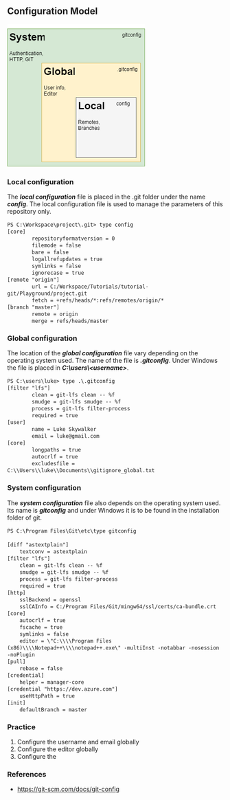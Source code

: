 ## Configuration Model

![Configuration Model](../Assets/images/git-configuration-model.png)

### Local configuration

The ***local configuration*** file is placed in the .git folder under the name
***config***. The local configuration file is used to manage the parameters
of this repository only.

```
PS C:\Workspace\project\.git> type config
[core]
        repositoryformatversion = 0
        filemode = false
        bare = false
        logallrefupdates = true
        symlinks = false
        ignorecase = true
[remote "origin"]
        url = C:/Workspace/Tutorials/tutorial-git/Playground/project.git
        fetch = +refs/heads/*:refs/remotes/origin/*
[branch "master"]
        remote = origin
        merge = refs/heads/master

```

### Global configuration
The location of the ***global configuration*** file vary depending on the
operating system used. The name of the file is ***.gitconfig***. Under Windows
the file is placed in ***C:\users\\<username\>***.

```
PS C:\users\luke> type .\.gitconfig
[filter "lfs"]
        clean = git-lfs clean -- %f
        smudge = git-lfs smudge -- %f
        process = git-lfs filter-process
        required = true
[user]
        name = Luke Skywalker
        email = luke@gmail.com
[core]
        longpaths = true
        autocrlf = true
        excludesfile = C:\\Users\\luke\\Documents\\gitignore_global.txt

```

### System configuration
The ***system configuration*** file also depends on the operating system 
used. Its name is ***gitconfig*** and under Windows it is to be found in the 
installation folder of git.

``` 
PS C:\Program Files\Git\etc\type gitconfig
 
[diff "astextplain"]
	textconv = astextplain
[filter "lfs"]
	clean = git-lfs clean -- %f
	smudge = git-lfs smudge -- %f
	process = git-lfs filter-process
	required = true
[http]
	sslBackend = openssl
	sslCAInfo = C:/Program Files/Git/mingw64/ssl/certs/ca-bundle.crt
[core]
	autocrlf = true
	fscache = true
	symlinks = false
	editor = \"C:\\\\Program Files (x86)\\\\Notepad++\\\\notepad++.exe\" -multiInst -notabbar -nosession -noPlugin
[pull]
	rebase = false
[credential]
	helper = manager-core
[credential "https://dev.azure.com"]
	useHttpPath = true
[init]
	defaultBranch = master
```

### Practice
1. Configure the username and email globally
2. Configure the editor globally
3. Configure the 

### References
- <https://git-scm.com/docs/git-config>